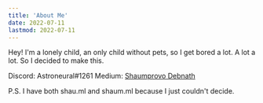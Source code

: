```yaml
---
title: 'About Me'
date: 2022-07-11
lastmod: 2022-07-11
---
```

Hey! I'm a lonely child, an only child without pets, so I get bored a lot. A lot a lot. So I decided to make this. 

Discord: Astroneural#1261
Medium: [Shaumprovo Debnath](https://medium.com/@Shaum)

P.S. I have both shau.ml and shaum.ml because I just couldn't decide. 
